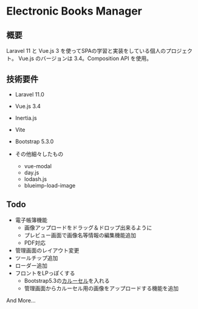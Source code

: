 # Electronic Books Manager

## 概要
Laravel 11 と Vue.js 3 を使ってSPAの学習と実装をしている個人のプロジェクト。
Vue.js のバージョンは 3.4。Composition API を使用。


## 技術要件
- Laravel 11.0
- Vue.js 3.4
- Inertia.js
- Vite
- Bootstrap 5.3.0

- その他細々したもの
  - vue-modal
  - day.js
  - lodash.js
  - blueimp-load-image

## Todo

- 電子帳簿機能
  - 画像アップロードをドラッグ＆ドロップ出来るように
  - プレビュー画面で画像名等情報の編集機能追加
  - PDF対応
- 管理画面のレイアウト変更
- ツールチップ追加
- ローダー追加
- フロントをLPっぽくする
  - Bootstrap5.3の[カルーセル](https://getbootstrap.jp/docs/5.3/components/carousel/)を入れる
  - 管理画面からカルーセル用の画像をアップロードする機能を追加

And More...
